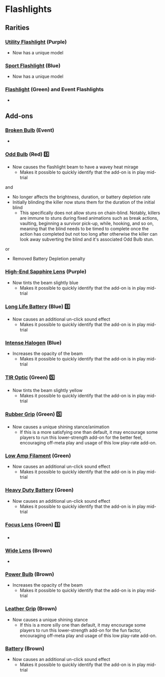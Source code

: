 # Flashlights

## Rarities

### [Utility Flashlight](<https://deadbydaylight.wiki.gg/wiki/Utility_Flashlight>) (Purple)

- Now has a unique model


### [Sport Flashlight](<https://deadbydaylight.wiki.gg/wiki/Sport_Flashlight>) (Blue)

- Now has a unique model


### [Flashlight](<https://deadbydaylight.wiki.gg/wiki/Flashlight>) (Green) and Event Flashlights

-


## Add-ons


### [Broken Bulb](<https://deadbydaylight.wiki.gg/wiki/Broken_Bulb>) (Event)

-


### [Odd Bulb](<https://deadbydaylight.wiki.gg/wiki/Odd_Bulb>) (Red) 5️⃣

- Now causes the flashlight beam to have a wavey heat mirage
  - Makes it possible to quickly identify that the add-on is in play mid-trial

and

- No longer affects the brightness, duration, or battery depletion rate
- Initially blinding the killer now stuns them for the duration of the initial blind
  - This specifically does not allow stuns on chain-blind. Notably, killers are immune to stuns during fixed animations such as break actions, vaulting, beginning a survivor pick-up, while, hooking, and so on, meaning that the blind needs to be timed to complete once the action has completed but not too long after otherwise the killer can look away subverting the blind and it's associated Odd Bulb stun.

or

- Removed Battery Depletion penalty


### [High-End Sapphire Lens](<https://deadbydaylight.wiki.gg/wiki/High-End_Sapphire_Lens>) (Purple)

- Now tints the beam slightly blue
  - Makes it possible to quickly identify that the add-on is in play mid-trial


### [Long Life Battery](<https://deadbydaylight.wiki.gg/wiki/Long_Life_Battery>) (Blue) 5️⃣

- Now causes an additional un-click sound effect
  - Makes it possible to quickly identify that the add-on is in play mid-trial


### [Intense Halogen](<https://deadbydaylight.wiki.gg/wiki/Intense_Halogen>) (Blue)

- Increases the opacity of the beam
  - Makes it possible to quickly identify that the add-on is in play mid-trial


### [TIR Optic](<https://deadbydaylight.wiki.gg/wiki/TIR_Optic>) (Green) 5️⃣

- Now tints the beam slightly yellow
  - Makes it possible to quickly identify that the add-on is in play mid-trial


### [Rubber Grip](<https://deadbydaylight.wiki.gg/wiki/Rubber_Grip>) (Green) 5️⃣

- Now causes a unique shining stance/animation
  - If this is a more satisfying one than default, it may encourage some players to run this lower-strength add-on for the better feel, encouraging off-meta play and usage of this low play-rate add-on.


### [Low Amp Filament](<https://deadbydaylight.wiki.gg/wiki/Low_Amp_Filament>) (Green)

- Now causes an additional un-click sound effect
  - Makes it possible to quickly identify that the add-on is in play mid-trial


### [Heavy Duty Battery](<https://deadbydaylight.wiki.gg/wiki/Heavy_Duty_Battery>) (Green)

- Now causes an additional un-click sound effect
  - Makes it possible to quickly identify that the add-on is in play mid-trial


### [Focus Lens](<https://deadbydaylight.wiki.gg/wiki/Focus_Lens>) (Green) 5️⃣

-


### [Wide Lens](<https://deadbydaylight.wiki.gg/wiki/Wide_Lens>) (Brown)

-


### [Power Bulb](<https://deadbydaylight.wiki.gg/wiki/Power_Bulb>) (Brown)

- Increases the opacity of the beam
  - Makes it possible to quickly identify that the add-on is in play mid-trial


### [Leather Grip](<https://deadbydaylight.wiki.gg/wiki/Leather_Grip>) (Brown)

- Now causes a unique shining stance
  - If this is a more silly one than default, it may encourage some players to run this lower-strength add-on for the fun factor, encouraging off-meta play and usage of this low play-rate add-on.


### [Battery](<https://deadbydaylight.wiki.gg/wiki/Battery>) (Brown)

- Now causes an additional un-click sound effect
  - Makes it possible to quickly identify that the add-on is in play mid-trial
